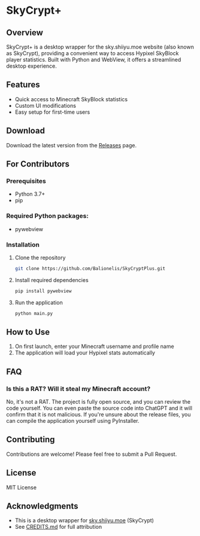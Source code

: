 # SkyCrypt+

## Overview
SkyCrypt+ is a desktop wrapper for the sky.shiiyu.moe website (also known as SkyCrypt), providing a convenient way to access Hypixel SkyBlock player statistics. Built with Python and WebView, it offers a streamlined desktop experience.

## Features
- Quick access to Minecraft SkyBlock statistics
- Custom UI modifications
- Easy setup for first-time users

## Download
Download the latest version from the [Releases](https://github.com/Balionelis/SkyCryptPlus/releases) page.

## For Contributors

### Prerequisites
- Python 3.7+
- pip

### Required Python packages:
- pywebview

### Installation
1. Clone the repository
   ```bash
   git clone https://github.com/Balionelis/SkyCryptPlus.git
   ```

2. Install required dependencies
   ```bash
   pip install pywebview
   ```

3. Run the application
   ```bash
   python main.py
   ```

## How to Use
1. On first launch, enter your Minecraft username and profile name
2. The application will load your Hypixel stats automatically

## FAQ

### Is this a RAT? Will it steal my Minecraft account?
No, it's not a RAT. The project is fully open source, and you can review the code yourself. You can even paste the source code into ChatGPT and it will confirm that it is not malicious. If you're unsure about the release files, you can compile the application yourself using PyInstaller.

## Contributing
Contributions are welcome! Please feel free to submit a Pull Request.

## License
MIT License

## Acknowledgments
- This is a desktop wrapper for [sky.shiiyu.moe](https://sky.shiiyu.moe) (SkyCrypt)
- See [CREDITS.md](https://github.com/Balionelis/SkyCryptPlus/blob/main/CREDITS.md) for full attribution
